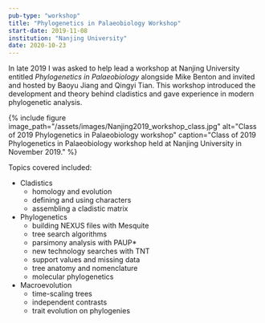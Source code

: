 ```yaml
---
pub-type: "workshop"
title: "Phylogenetics in Palaeobiology Workshop"
start-date: 2019-11-08
institution: "Nanjing University"
date: 2020-10-23
---
```

In late 2019 I was asked to help lead a workshop at Nanjing University entitled _Phylogenetics in Palaeobiology_ alongside Mike Benton and invited and hosted by Baoyu Jiang and Qingyi Tian. This workshop introduced the development and theory behind cladistics and gave experience in modern phylogenetic analysis.

{% include figure image_path="/assets/images/Nanjing2019_workshop_class.jpg"
    alt="Class of 2019 Phylogenetics in Palaeobiology workshop"
    caption="Class of 2019 Phylogenetics in Palaeobiology workshop held at Nanjing University in November 2019."
%}

Topics covered included:

* Cladistics
    - homology and evolution
    - defining and using characters
    - assembling a cladistic matrix
* Phylogenetics
    - building NEXUS files with Mesquite
    - tree search algorithms
    - parsimony analysis with PAUP*
    - new technology searches with TNT
    - support values and missing data
    - tree anatomy and nomenclature
    - molecular phylogenetics
* Macroevolution
    - time-scaling trees
    - independent contrasts
    - trait evolution on phylogenies

